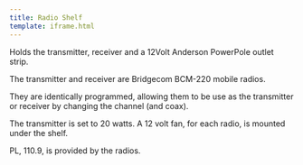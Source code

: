 ```yaml
---
title: Radio Shelf
template: iframe.html
---
```

Holds the transmitter, receiver and a 12Volt Anderson PowerPole outlet strip.

The transmitter and receiver are Bridgecom BCM-220 mobile radios. 

They are identically programmed, allowing them to be use as the transmitter or receiver by changing the channel (and coax).

The transmitter is set to 20 watts. A 12 volt fan, for each radio, is mounted under the shelf. 

PL, 110.9, is provided by the radios. 